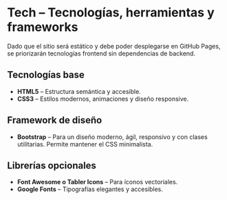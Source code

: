 # Tech – Tecnologías, herramientas y frameworks

Dado que el sitio será estático y debe poder desplegarse en GitHub Pages, se priorizarán tecnologías frontend sin dependencias de backend.

## Tecnologías base
- **HTML5** – Estructura semántica y accesible.
- **CSS3** – Estilos modernos, animaciones y diseño responsive.

## Framework de diseño
- **Bootstrap** – Para un diseño moderno, ágil, responsivo y con clases utilitarias. Permite mantener el CSS minimalista.

## Librerías opcionales
- **Font Awesome o Tabler Icons** – Para íconos vectoriales.
- **Google Fonts** – Tipografías elegantes y accesibles.
